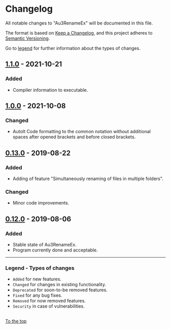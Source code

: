 #####

# Changelog

All notable changes to "Au3RenameEx" will be documented in this file.

The format is based on [Keep a Changelog](https://keepachangelog.com/en/1.0.0/),
and this project adheres to [Semantic Versioning](https://semver.org/spec/v2.0.0.html).

Go to [legend](#legend---types-of-changes) for further information about the types of changes.

## [1.1.0] - 2021-10-21

### Added

- Compiler information to executable.

## [1.0.0] - 2021-10-08

### Changed

- AutoIt Code formatting to the common notation without additional spaces after opened brackets and before closed brackets.

## [0.13.0] - 2019-08-22

### Added

- Adding of feature "Simultaneously renaming of files in multiple folders".

### Changed

- Minor code improvements.

## [0.12.0] - 2019-08-06

### Added

- Stable state of Au3RenameEx.
- Program currently done and acceptable.

[1.1.0]: https://github.com/Sven-Seyfert/Au3RenameEx/compare/v1.0.0...v1.1.0
[1.0.0]: https://github.com/Sven-Seyfert/Au3RenameEx/compare/v0.13.0...v1.0.0
[0.13.0]: https://github.com/Sven-Seyfert/Au3RenameEx/compare/v0.12.0...v0.13.0
[0.12.0]: https://github.com/Sven-Seyfert/Au3RenameEx/releases/tag/v0.12.0

---

### Legend - Types of changes

- `Added` for new features.
- `Changed` for changes in existing functionality.
- `Deprecated` for soon-to-be removed features.
- `Fixed` for any bug fixes.
- `Removed` for now removed features.
- `Security` in case of vulnerabilities.

##

[To the top](#)
